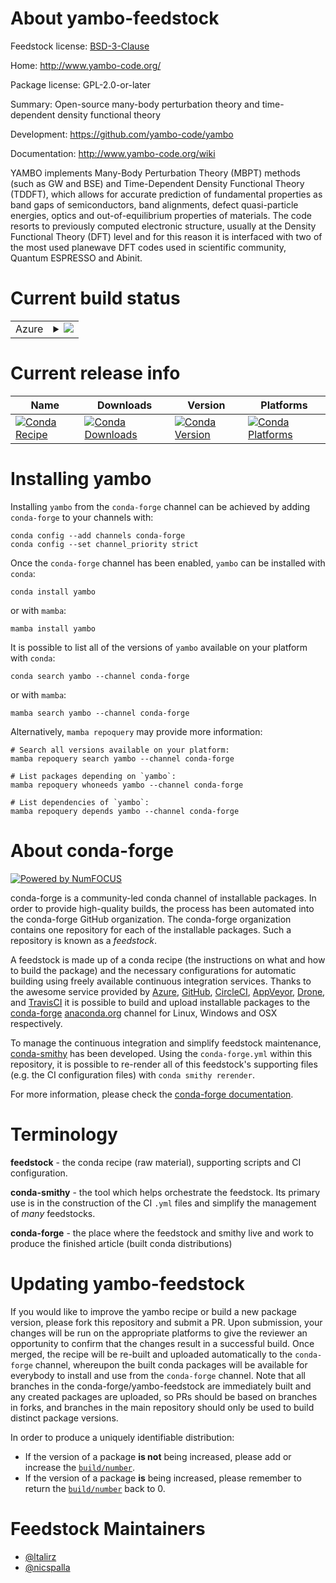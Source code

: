 About yambo-feedstock
=====================

Feedstock license: [BSD-3-Clause](https://github.com/conda-forge/yambo-feedstock/blob/main/LICENSE.txt)

Home: http://www.yambo-code.org/

Package license: GPL-2.0-or-later

Summary: Open-source many-body perturbation theory and time-dependent density functional theory

Development: https://github.com/yambo-code/yambo

Documentation: http://www.yambo-code.org/wiki

YAMBO implements Many-Body Perturbation Theory (MBPT) methods (such as GW and BSE) and Time-Dependent Density Functional Theory (TDDFT), which allows for accurate prediction of fundamental properties as band gaps of semiconductors, band alignments, defect quasi-particle energies, optics and out-of-equilibrium properties of materials.
The code resorts to previously computed electronic structure, usually at the Density Functional Theory (DFT) level and for this reason it is interfaced with two of the most used planewave DFT codes used in scientific community, Quantum ESPRESSO and Abinit.

Current build status
====================


<table>
    
  <tr>
    <td>Azure</td>
    <td>
      <details>
        <summary>
          <a href="https://dev.azure.com/conda-forge/feedstock-builds/_build/latest?definitionId=12895&branchName=main">
            <img src="https://dev.azure.com/conda-forge/feedstock-builds/_apis/build/status/yambo-feedstock?branchName=main">
          </a>
        </summary>
        <table>
          <thead><tr><th>Variant</th><th>Status</th></tr></thead>
          <tbody><tr>
              <td>linux_64_precisiondouble</td>
              <td>
                <a href="https://dev.azure.com/conda-forge/feedstock-builds/_build/latest?definitionId=12895&branchName=main">
                  <img src="https://dev.azure.com/conda-forge/feedstock-builds/_apis/build/status/yambo-feedstock?branchName=main&jobName=linux&configuration=linux%20linux_64_precisiondouble" alt="variant">
                </a>
              </td>
            </tr><tr>
              <td>linux_64_precisionsingle</td>
              <td>
                <a href="https://dev.azure.com/conda-forge/feedstock-builds/_build/latest?definitionId=12895&branchName=main">
                  <img src="https://dev.azure.com/conda-forge/feedstock-builds/_apis/build/status/yambo-feedstock?branchName=main&jobName=linux&configuration=linux%20linux_64_precisionsingle" alt="variant">
                </a>
              </td>
            </tr><tr>
              <td>linux_aarch64_precisiondouble</td>
              <td>
                <a href="https://dev.azure.com/conda-forge/feedstock-builds/_build/latest?definitionId=12895&branchName=main">
                  <img src="https://dev.azure.com/conda-forge/feedstock-builds/_apis/build/status/yambo-feedstock?branchName=main&jobName=linux&configuration=linux%20linux_aarch64_precisiondouble" alt="variant">
                </a>
              </td>
            </tr><tr>
              <td>linux_aarch64_precisionsingle</td>
              <td>
                <a href="https://dev.azure.com/conda-forge/feedstock-builds/_build/latest?definitionId=12895&branchName=main">
                  <img src="https://dev.azure.com/conda-forge/feedstock-builds/_apis/build/status/yambo-feedstock?branchName=main&jobName=linux&configuration=linux%20linux_aarch64_precisionsingle" alt="variant">
                </a>
              </td>
            </tr><tr>
              <td>linux_ppc64le_precisiondouble</td>
              <td>
                <a href="https://dev.azure.com/conda-forge/feedstock-builds/_build/latest?definitionId=12895&branchName=main">
                  <img src="https://dev.azure.com/conda-forge/feedstock-builds/_apis/build/status/yambo-feedstock?branchName=main&jobName=linux&configuration=linux%20linux_ppc64le_precisiondouble" alt="variant">
                </a>
              </td>
            </tr><tr>
              <td>linux_ppc64le_precisionsingle</td>
              <td>
                <a href="https://dev.azure.com/conda-forge/feedstock-builds/_build/latest?definitionId=12895&branchName=main">
                  <img src="https://dev.azure.com/conda-forge/feedstock-builds/_apis/build/status/yambo-feedstock?branchName=main&jobName=linux&configuration=linux%20linux_ppc64le_precisionsingle" alt="variant">
                </a>
              </td>
            </tr><tr>
              <td>osx_64_precisiondouble</td>
              <td>
                <a href="https://dev.azure.com/conda-forge/feedstock-builds/_build/latest?definitionId=12895&branchName=main">
                  <img src="https://dev.azure.com/conda-forge/feedstock-builds/_apis/build/status/yambo-feedstock?branchName=main&jobName=osx&configuration=osx%20osx_64_precisiondouble" alt="variant">
                </a>
              </td>
            </tr><tr>
              <td>osx_64_precisionsingle</td>
              <td>
                <a href="https://dev.azure.com/conda-forge/feedstock-builds/_build/latest?definitionId=12895&branchName=main">
                  <img src="https://dev.azure.com/conda-forge/feedstock-builds/_apis/build/status/yambo-feedstock?branchName=main&jobName=osx&configuration=osx%20osx_64_precisionsingle" alt="variant">
                </a>
              </td>
            </tr><tr>
              <td>osx_arm64_precisiondouble</td>
              <td>
                <a href="https://dev.azure.com/conda-forge/feedstock-builds/_build/latest?definitionId=12895&branchName=main">
                  <img src="https://dev.azure.com/conda-forge/feedstock-builds/_apis/build/status/yambo-feedstock?branchName=main&jobName=osx&configuration=osx%20osx_arm64_precisiondouble" alt="variant">
                </a>
              </td>
            </tr><tr>
              <td>osx_arm64_precisionsingle</td>
              <td>
                <a href="https://dev.azure.com/conda-forge/feedstock-builds/_build/latest?definitionId=12895&branchName=main">
                  <img src="https://dev.azure.com/conda-forge/feedstock-builds/_apis/build/status/yambo-feedstock?branchName=main&jobName=osx&configuration=osx%20osx_arm64_precisionsingle" alt="variant">
                </a>
              </td>
            </tr>
          </tbody>
        </table>
      </details>
    </td>
  </tr>
</table>

Current release info
====================

| Name | Downloads | Version | Platforms |
| --- | --- | --- | --- |
| [![Conda Recipe](https://img.shields.io/badge/recipe-yambo-green.svg)](https://anaconda.org/conda-forge/yambo) | [![Conda Downloads](https://img.shields.io/conda/dn/conda-forge/yambo.svg)](https://anaconda.org/conda-forge/yambo) | [![Conda Version](https://img.shields.io/conda/vn/conda-forge/yambo.svg)](https://anaconda.org/conda-forge/yambo) | [![Conda Platforms](https://img.shields.io/conda/pn/conda-forge/yambo.svg)](https://anaconda.org/conda-forge/yambo) |

Installing yambo
================

Installing `yambo` from the `conda-forge` channel can be achieved by adding `conda-forge` to your channels with:

```
conda config --add channels conda-forge
conda config --set channel_priority strict
```

Once the `conda-forge` channel has been enabled, `yambo` can be installed with `conda`:

```
conda install yambo
```

or with `mamba`:

```
mamba install yambo
```

It is possible to list all of the versions of `yambo` available on your platform with `conda`:

```
conda search yambo --channel conda-forge
```

or with `mamba`:

```
mamba search yambo --channel conda-forge
```

Alternatively, `mamba repoquery` may provide more information:

```
# Search all versions available on your platform:
mamba repoquery search yambo --channel conda-forge

# List packages depending on `yambo`:
mamba repoquery whoneeds yambo --channel conda-forge

# List dependencies of `yambo`:
mamba repoquery depends yambo --channel conda-forge
```


About conda-forge
=================

[![Powered by
NumFOCUS](https://img.shields.io/badge/powered%20by-NumFOCUS-orange.svg?style=flat&colorA=E1523D&colorB=007D8A)](https://numfocus.org)

conda-forge is a community-led conda channel of installable packages.
In order to provide high-quality builds, the process has been automated into the
conda-forge GitHub organization. The conda-forge organization contains one repository
for each of the installable packages. Such a repository is known as a *feedstock*.

A feedstock is made up of a conda recipe (the instructions on what and how to build
the package) and the necessary configurations for automatic building using freely
available continuous integration services. Thanks to the awesome service provided by
[Azure](https://azure.microsoft.com/en-us/services/devops/), [GitHub](https://github.com/),
[CircleCI](https://circleci.com/), [AppVeyor](https://www.appveyor.com/),
[Drone](https://cloud.drone.io/welcome), and [TravisCI](https://travis-ci.com/)
it is possible to build and upload installable packages to the
[conda-forge](https://anaconda.org/conda-forge) [anaconda.org](https://anaconda.org/)
channel for Linux, Windows and OSX respectively.

To manage the continuous integration and simplify feedstock maintenance,
[conda-smithy](https://github.com/conda-forge/conda-smithy) has been developed.
Using the ``conda-forge.yml`` within this repository, it is possible to re-render all of
this feedstock's supporting files (e.g. the CI configuration files) with ``conda smithy rerender``.

For more information, please check the [conda-forge documentation](https://conda-forge.org/docs/).

Terminology
===========

**feedstock** - the conda recipe (raw material), supporting scripts and CI configuration.

**conda-smithy** - the tool which helps orchestrate the feedstock.
                   Its primary use is in the construction of the CI ``.yml`` files
                   and simplify the management of *many* feedstocks.

**conda-forge** - the place where the feedstock and smithy live and work to
                  produce the finished article (built conda distributions)


Updating yambo-feedstock
========================

If you would like to improve the yambo recipe or build a new
package version, please fork this repository and submit a PR. Upon submission,
your changes will be run on the appropriate platforms to give the reviewer an
opportunity to confirm that the changes result in a successful build. Once
merged, the recipe will be re-built and uploaded automatically to the
`conda-forge` channel, whereupon the built conda packages will be available for
everybody to install and use from the `conda-forge` channel.
Note that all branches in the conda-forge/yambo-feedstock are
immediately built and any created packages are uploaded, so PRs should be based
on branches in forks, and branches in the main repository should only be used to
build distinct package versions.

In order to produce a uniquely identifiable distribution:
 * If the version of a package **is not** being increased, please add or increase
   the [``build/number``](https://docs.conda.io/projects/conda-build/en/latest/resources/define-metadata.html#build-number-and-string).
 * If the version of a package **is** being increased, please remember to return
   the [``build/number``](https://docs.conda.io/projects/conda-build/en/latest/resources/define-metadata.html#build-number-and-string)
   back to 0.

Feedstock Maintainers
=====================

* [@ltalirz](https://github.com/ltalirz/)
* [@nicspalla](https://github.com/nicspalla/)

